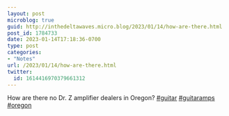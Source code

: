 ```yaml
---
layout: post
microblog: true
guid: http://inthedeltawaves.micro.blog/2023/01/14/how-are-there.html
post_id: 1784733
date: 2023-01-14T17:18:36-0700
type: post
categories:
- "Notes"
url: /2023/01/14/how-are-there.html
twitter:
  id: 1614416970379661312
---
```

<p>How are there no Dr. Z amplifier dealers in Oregon? <a href="https://mastodon.social/tags/guitar" class="mention hashtag" rel="tag">#<span>guitar</span></a> <a href="https://mastodon.social/tags/guitaramps" class="mention hashtag" rel="tag">#<span>guitaramps</span></a> <a href="https://mastodon.social/tags/oregon" class="mention hashtag" rel="tag">#<span>oregon</span></a></p>
